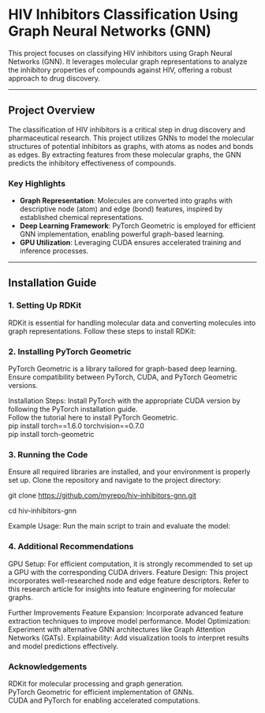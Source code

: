 # HIV Inhibitors Classification Using Graph Neural Networks (GNN)

This project focuses on classifying HIV inhibitors using Graph Neural Networks (GNN). It leverages molecular graph representations to analyze the inhibitory properties of compounds against HIV, offering a robust approach to drug discovery.

---

## **Project Overview**
The classification of HIV inhibitors is a critical step in drug discovery and pharmaceutical research. This project utilizes GNNs to model the molecular structures of potential inhibitors as graphs, with atoms as nodes and bonds as edges. By extracting features from these molecular graphs, the GNN predicts the inhibitory effectiveness of compounds.

### **Key Highlights**
- **Graph Representation**: Molecules are converted into graphs with descriptive node (atom) and edge (bond) features, inspired by established chemical representations.
- **Deep Learning Framework**: PyTorch Geometric is employed for efficient GNN implementation, enabling powerful graph-based learning.
- **GPU Utilization**: Leveraging CUDA ensures accelerated training and inference processes.

---

## **Installation Guide**

### **1. Setting Up RDKit**
RDKit is essential for handling molecular data and converting molecules into graph representations. Follow these steps to install RDKit:


### 2. Installing PyTorch Geometric
PyTorch Geometric is a library tailored for graph-based deep learning. Ensure compatibility between PyTorch, CUDA, and PyTorch Geometric versions.

Installation Steps:
Install PyTorch with the appropriate CUDA version by following the PyTorch installation guide.</br>
Follow the tutorial here to install PyTorch Geometric.</br>
pip install torch==1.6.0 torchvision==0.7.0</br>
pip install torch-geometric</br>

### 3. Running the Code
Ensure all required libraries are installed, and your environment is properly set up. Clone the repository and navigate to the project directory:


git clone https://github.com/myrepo/hiv-inhibitors-gnn.git

cd hiv-inhibitors-gnn

Example Usage:
Run the main script to train and evaluate the model:



### 4. Additional Recommendations
GPU Setup: For efficient computation, it is strongly recommended to set up a GPU with the corresponding CUDA drivers.
Feature Design: This project incorporates well-researched node and edge feature descriptors. Refer to this research article for insights into feature engineering for molecular graphs.

Further Improvements
Feature Expansion: Incorporate advanced feature extraction techniques to improve model performance.
Model Optimization: Experiment with alternative GNN architectures like Graph Attention Networks (GATs).
Explainability: Add visualization tools to interpret results and model predictions effectively.</br>

### Acknowledgements</br>
RDKit for molecular processing and graph generation.</br>
PyTorch Geometric for efficient implementation of GNNs.</br>
CUDA and PyTorch for enabling accelerated computations.</br>

